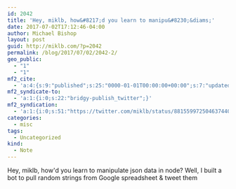 ```yaml
---
id: 2042
title: 'Hey, miklb, how&#8217;d you learn to manipu&#8230;&diams;'
date: 2017-07-02T17:12:46-04:00
author: Michael Bishop
layout: post
guid: http://miklb.com/?p=2042
permalink: /blog/2017/07/02/2042-2/
geo_public:
  - "1"
  - "1"
mf2_cite:
  - 'a:4:{s:9:"published";s:25:"0000-01-01T00:00:00+00:00";s:7:"updated";s:25:"0000-01-01T00:00:00+00:00";s:8:"category";a:1:{i:0;s:0:"";}s:6:"author";a:0:{}}'
mf2_syndicate-to:
  - 'a:1:{i:0;s:22:"bridgy-publish_twitter";}'
mf2_syndication:
  - 'a:1:{i:0;s:51:"https://twitter.com/miklb/status/881559972504637440";}'
categories:
  - misc
tags:
  - Uncategorized
kind:
  - Note
---
```

Hey, miklb, how'd you learn to manipulate json data in node? Well, I built a bot to pull random strings from Google spreadsheet & tweet them